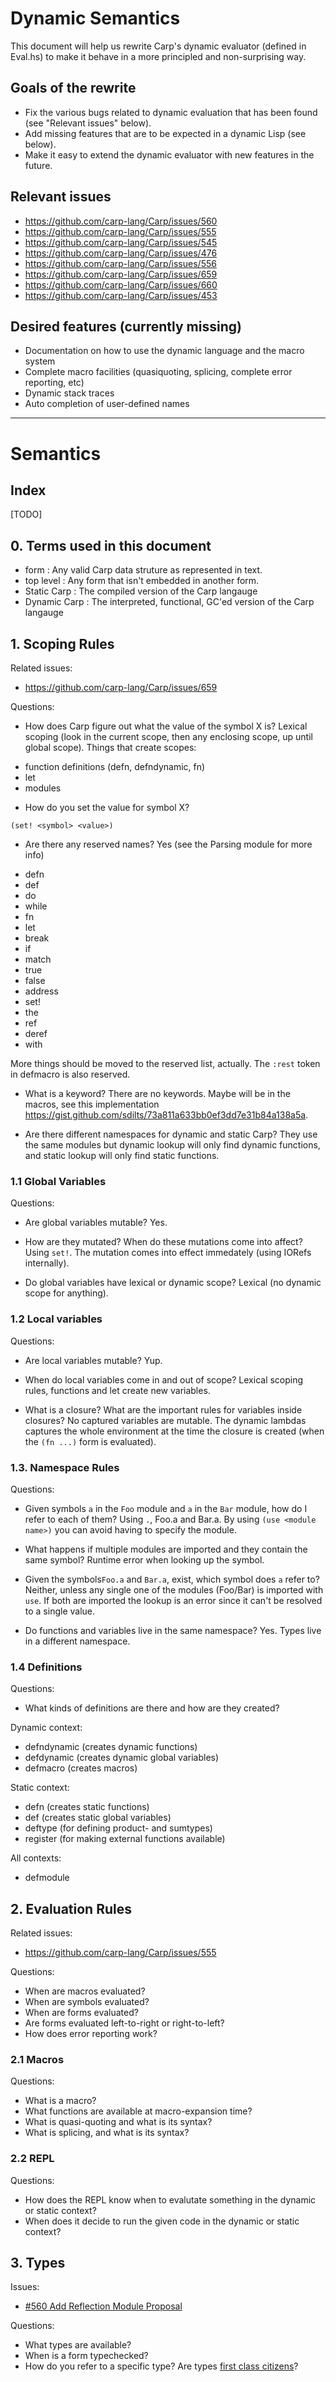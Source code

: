 # Dynamic Semantics

This document will help us rewrite Carp's dynamic evaluator (defined in Eval.hs) to make it behave in a more principled and non-surprising way.

## Goals of the rewrite
* Fix the various bugs related to dynamic evaluation that has been found (see "Relevant issues" below).
* Add missing features that are to be expected in a dynamic Lisp (see below).
* Make it easy to extend the dynamic evaluator with new features in the future.

## Relevant issues
* https://github.com/carp-lang/Carp/issues/560
* https://github.com/carp-lang/Carp/issues/555
* https://github.com/carp-lang/Carp/issues/545
* https://github.com/carp-lang/Carp/issues/476
* https://github.com/carp-lang/Carp/issues/556
* https://github.com/carp-lang/Carp/issues/659
* https://github.com/carp-lang/Carp/issues/660
* https://github.com/carp-lang/Carp/issues/453

## Desired features (currently missing)
* Documentation on how to use the dynamic language and the macro system
* Complete macro facilities (quasiquoting, splicing, complete error reporting, etc)
* Dynamic stack traces
* Auto completion of user-defined names

<hr>

# Semantics

## Index
[TODO]

## 0. Terms used in this document
* form : Any valid Carp data struture as represented in text.
* top level : Any form that isn't embedded in another form.
* Static Carp : The compiled version of the Carp langauge
* Dynamic Carp : The interpreted, functional, GC'ed version of the Carp langauge

## 1. Scoping Rules
Related issues:
* https://github.com/carp-lang/Carp/issues/659

Questions:
* How does Carp figure out what the value of the symbol X is?
Lexical scoping (look in the current scope, then any enclosing scope, up until global scope).
Things that create scopes:
- function definitions (defn, defndynamic, fn)
- let
- modules

* How do you set the value for symbol X?

`(set! <symbol> <value>)`

* Are there any reserved names?
Yes (see the Parsing module for more info)

- defn
- def
- do
- while
- fn
- let
- break
- if
- match
- true
- false
- address
- set!
- the
- ref
- deref
- with

More things should be moved to the reserved list, actually.
The `:rest` token in defmacro is also reserved.

* What is a keyword?
There are no keywords. Maybe will be in the macros, see this implementation https://gist.github.com/sdilts/73a811a633bb0ef3dd7e31b84a138a5a.

* Are there different namespaces for dynamic and static Carp?
They use the same modules but dynamic lookup will only find dynamic functions, and static lookup will only find static functions.

### 1.1 Global Variables
Questions:
* Are global variables mutable?
Yes.

* How are they mutated? When do these mutations come into affect?
Using `set!`. The mutation comes into effect immedately (using IORefs internally).

* Do global variables have lexical or dynamic scope?
Lexical (no dynamic scope for anything).

### 1.2 Local variables
Questions:
* Are local variables mutable?
Yup.

* When do local variables come in and out of scope?
Lexical scoping rules, functions and let create new variables.

* What is a closure? What are the important rules for variables inside closures?
No captured variables are mutable.
The dynamic lambdas captures the whole environment at the time the closure is created (when the `(fn ...)` form is evaluated).

### 1.3. Namespace Rules
Questions:
* Given symbols `a` in the `Foo` module and `a` in the `Bar` module, how do I refer to each of them?
Using `.`, Foo.a and Bar.a.
By using `(use <module name>)` you can avoid having to specify the module.

* What happens if multiple modules are imported and they contain the same symbol?
Runtime error when looking up the symbol.

* Given the symbols`Foo.a` and `Bar.a`, exist, which symbol does `a` refer to?
Neither, unless any single one of the modules (Foo/Bar) is imported with `use`. If both are imported the lookup is an error since it can't be resolved to a single value.

* Do functions and variables live in the same namespace?
Yes. Types live in a different namespace.

### 1.4 Definitions
Questions:
* What kinds of definitions are there and how are they created?

Dynamic context:
- defndynamic (creates dynamic functions)
- defdynamic (creates dynamic global variables)
- defmacro (creates macros)

Static context:
- defn (creates static functions)
- def (creates static global variables)
- deftype (for defining product- and sumtypes)
- register (for making external functions available)

All contexts:
- defmodule

## 2. Evaluation Rules
Related issues:
* https://github.com/carp-lang/Carp/issues/555

Questions:
* When are macros evaluated?
* When are symbols evaluated?
* When are forms evaluated?
* Are forms evaluated left-to-right or right-to-left?
* How does error reporting work?

### 2.1 Macros
Questions:
* What is a macro?
* What functions are available at macro-expansion time?
* What is quasi-quoting and what is its syntax?
* What is splicing, and what is its syntax?

### 2.2 REPL
Questions:
* How does the REPL know when to evalutate something in the dynamic or static context?
* When does it decide to run the given code in the dynamic or static context?

## 3. Types
Issues:
* [#560 Add Reflection Module Proposal](https://github.com/carp-lang/Carp/issues/560)

Questions:
* What types are available?
* When is a form typechecked?
* How do you refer to a specific type? Are types [first class citizens](https://en.wikipedia.org/wiki/First-class_citizen)?
